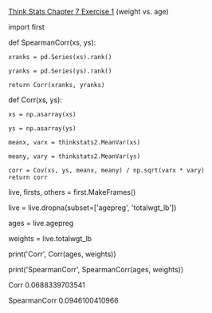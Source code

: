 [Think Stats Chapter 7 Exercise 1](http://greenteapress.com/thinkstats2/html/thinkstats2008.html#toc70) (weight vs. age)

import first

def SpearmanCorr(xs, ys):

    xranks = pd.Series(xs).rank()
    
    yranks = pd.Series(ys).rank()
    
    return Corr(xranks, yranks)
    
def Corr(xs, ys):

    xs = np.asarray(xs)
    
    ys = np.asarray(ys)
    
    meanx, varx = thinkstats2.MeanVar(xs)
    
    meany, vary = thinkstats2.MeanVar(ys)

    corr = Cov(xs, ys, meanx, meany) / np.sqrt(varx * vary)
    return corr
    
live, firsts, others = first.MakeFrames()

live = live.dropna(subset=['agepreg', 'totalwgt_lb'])

ages = live.agepreg

weights = live.totalwgt_lb

print('Corr', Corr(ages, weights))

print('SpearmanCorr', SpearmanCorr(ages, weights))

Corr 0.0688339703541

SpearmanCorr 0.0946100410966


